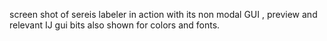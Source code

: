 screen shot of sereis labeler in action with its non modal GUI , preview and relevant IJ gui bits also shown for colors and fonts.
